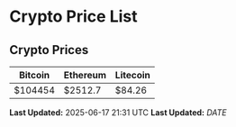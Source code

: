 # Crypto Price List

## Crypto Prices
| Bitcoin | Ethereum | Litecoin |
| ------- | -------- | -------- |
| $104454 | $2512.7 | $84.26 |
**Last Updated:** 2025-06-17 21:31 UTC
**Last Updated:** $DATE$
